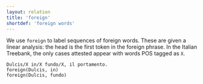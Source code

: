 ```yaml
---
layout: relation
title: 'foreign'
shortdef: 'foreign words'
---
```


We use <code>foreign</code> to label sequences of foreign words. These are given a linear analysis: the head is the first token in the foreign phrase. 
In the Italian Treebank, the only cases attested appear with words POS tagged as <code>X</code>.


~~~ sdparse
Dulcis/X in/X fundo/X, il portamento.
foreign(Dulcis, in)
foreign(Dulcis, fundo)
~~~
